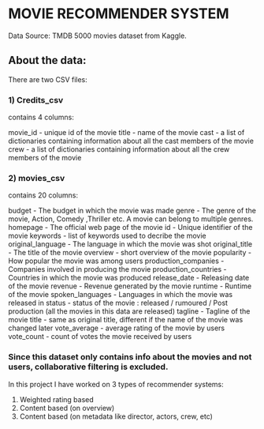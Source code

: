 # MOVIE RECOMMENDER SYSTEM
Data Source: TMDB 5000 movies dataset from Kaggle.

## About the data:
There are two CSV files:

### 1) Credits_csv
contains 4 columns:

movie_id - unique id of the movie
title - name of the movie
cast - a list of dictionaries containing information about all the cast members of the movie
crew - a list of dictionaries containing information about all the crew members of the movie

### 2) movies_csv
contains 20 columns:

budget - The budget in which the movie was made
genre - The genre of the movie, Action, Comedy ,Thriller etc. A movie can belong to multiple genres.
homepage - The official web page of the movie
id - Unique identifier of the movie
keywords - list of keywords used to decribe the movie
original_language - The language in which the movie was shot
original_title - The title of the movie
overview - short overview of the movie
popularity - How popular the movie was among users
production_companies - Companies involved in producing the movie
production_countries - Countries in which the movie was produced
release_date - Releasing date of the movie
revenue - Revenue generated by the movie
runtime - Runtime of the movie
spoken_languages - Languages in which the movie was released in
status - status of the movie : released / rumoured / Post production (all the movies in this data are released)
tagline - Tagline of the movie
title - same as original title, different if the name of the movie was changed later
vote_average - average rating of the movie by users
vote_count - count of votes the movie received by users

### Since this dataset only contains info about the movies and not users, collaborative filtering is excluded.

In this project I have worked on 3 types of recommender systems:
  1) Weighted rating based
  2) Content based (on overview)
  3) Content based (on metadata like director, actors, crew, etc)

